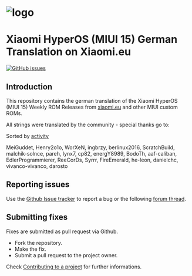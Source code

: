 # ![logo](/MIUI15/German/extras/HyperOS.png)
# Xiaomi HyperOS (MIUI 15) German Translation on Xiaomi.eu

[![GitHub issues](https://img.shields.io/github/issues-raw/berlinux2016/MIUI15.svg)](https://github.com/berlinux2016/MIUI15/issues "GitHub issues")

## Introduction

This repository contains the german translation of the Xiaomi HyperOS (MIUI 15) Weekly ROM Releases from [xiaomi.eu](https://xiaomi.eu/community/forums/miui-rom-releases.103/) and other MIUI custom ROMs.

All strings were translated by the community - special thanks go to:

Sorted by [activity](https://github.com/berlinux2016/MIUI15/graphs/contributors)

MeiGuddet, Henry2o1o, WorXeN, ingbrzy, berlinux2016, ScratchBuild, malchik-solnce, pareh, lynx7, cp82, energY8989, BodoTh, aaf-caliban, EdlerProgrammierer, ReeCorDs, Syrrr, FireEmerald, he-leon, danielchc, vivanco-vivanco, darosto

## Reporting issues

Use the [Github Issue tracker](https://github.com/berlinux2016/MIUI15/issues) to report a bug or the following [forum thread](https://xiaomi.eu/community/forums/german-translation.8/).


## Submitting fixes

Fixes are submitted as pull request via Github.

- Fork the repository.
- Make the fix.
- Submit a pull request to the project owner.

Check [Contributing to a project](https://guides.github.com/activities/forking) for further informations.
